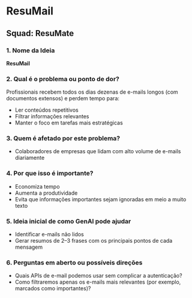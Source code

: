 # ResuMail

## Squad: ResuMate

### 1. Nome da Ideia

**ResuMail**

### 2. Qual é o problema ou ponto de dor?

Profissionais recebem todos os dias dezenas de e-mails longos (com documentos extensos) e perdem tempo para:

* Ler conteúdos repetitivos
* Filtrar informações relevantes
* Manter o foco em tarefas mais estratégicas

### 3. Quem é afetado por este problema?

* Colaboradores de empresas que lidam com alto volume de e-mails diariamente

### 4. Por que isso é importante?

* Economiza tempo
* Aumenta a produtividade
* Evita que informações importantes sejam ignoradas em meio a muito texto

### 5. Ideia inicial de como GenAI pode ajudar

* Identificar e-mails não lidos
* Gerar resumos de 2–3 frases com os principais pontos de cada mensagem

### 6. Perguntas em aberto ou possíveis direções

* Quais APIs de e-mail podemos usar sem complicar a autenticação?
* Como filtraremos apenas os e-mails mais relevantes (por exemplo, marcados como importantes)?
